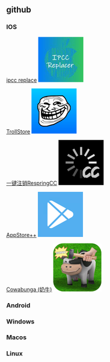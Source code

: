 ## github

### IOS

[ipcc replace](https://github.com/xiaobovlog/IPCCReplacer)
![ipcc replace](../images/ipcc%20replace.png)

[TrollStore](https://github.com/opa334/TrollStore)
![TrollStore](../images/TrollStore.png)

[一键注销RespringCC](https://github.com/straight-tamago/RespringCC)
![RespringCC](../images/RespringCC.png)

[](https://github.com/Tliens/IPADownloader)
[](https://github.com/majd/ipatool)

[AppStore++](https://github.com/CokePokes/AppStorePlus-TrollStore)
![AppStore++](../images/AppStore++.png)

[Cowabunga (奶牛)](https://github.com/leminlimez/Cowabunga)
![cowabunga.png](../images/cowabunga.png)

### Android

### Windows

### Macos

### Linux